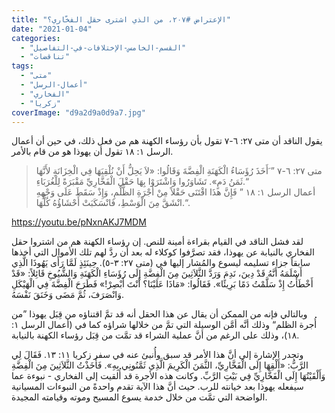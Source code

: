```yaml
---
title: "الإعتراض #٢٠٧، من الذي اشترى حقل الفخّاري؟"
date: "2021-01-04"
categories: 
  - "القسم-الخامس-الإختلافات-في-التفاصيل"
  - "تناقضات"
tags: 
  - "متى"
  - "أعمال-الرسل"
  - "الفخاري"
  - "زكريا"
coverImage: "d9a2d9a0d9a7.jpg"
---
```


يقول الناقد أن متى ٢٧: ٦-٧ تقول بأن رؤساء الكهنة هم من فعل ذلك، في حين أن أعمال الرسل ١: ١٨ تقول أن يهوذا هو من قام بالأمر.

> متى ٢٧: ٦-٧ ” َأَخَذَ رُؤَسَاءُ الْكَهَنَةِ الْفِضَّةَ وَقَالُوا: «لاَ يَحِلُّ أَنْ نُلْقِيَهَا فِي الْخِزَانَةِ لأَنَّهَا ثَمَنُ دَمٍ». تَشَاوَرُوا وَاشْتَرَوْا بِهَا حَقْلَ الْفَخَّارِيِّ مَقْبَرَةً لِلْغُرَبَاءِ.“  
> أعمال الرسل ١: ١٨ ” فَإِنَّ هذَا اقْتَنَى حَقْلاً مِنْ أُجْرَةِ الظُّلْمِ، وَإِذْ سَقَطَ عَلَى وَجْهِهِ انْشَقَّ مِنَ الْوَسْطِ، فَانْسَكَبَتْ أَحْشَاؤُهُ كُلُّهَا.“.

https://youtu.be/pNxnAKJ7MDM

لقد فشل الناقد في القيام بقراءة أمينة للنص. إن رؤساء الكهنة هم من اشتروا حقل الفخاري بالنيابة عن يهوذا، فقد تصرَّفوا كوكلاء له بعد أن ردَّ لهم تلك الأموال التي أخذها سابقاً جزاء تسليمه ليسوع والمُشار إليها في (متى ٢٧: ٣-٥). حِينَئِذٍ لَمَّا رَأَى يَهُوذَا الَّذِي أَسْلَمَهُ أَنَّهُ قَدْ دِينَ، نَدِمَ وَرَدَّ الثَّلاَثِينَ مِنَ الْفِضَّةِ إِلَى رُؤَسَاءِ الْكَهَنَةِ وَالشُّيُوخِ قَائِلاً: «قَدْ أَخْطَأْتُ إِذْ سَلَّمْتُ دَمًا بَرِيئًا». فَقَالُوا: «مَاذَا عَلَيْنَا؟ أَنْتَ أَبْصِرْ!» فَطَرَحَ الْفِضَّةَ فِي الْهَيْكَلِ وَانْصَرَفَ، ثُمَّ مَضَى وَخَنَقَ نَفْسَهُ.

وبالتالي فإنه من الممكن أن يقال عن هذا الحقل أنه قد تمَّ اقتناؤه من قِبَل يهوذا ”من أُجرة الظلم“ وذلك أنَّه أمَّن الوسيلة التي تمَّ من خلالها شراؤه كما في (أعمال الرسل ١: ١٨)، وذلك على الرغم من أنَّ عملية الشراء قد تمَّت من قِبَل رؤساء الكهنة بالنيابة. 

وتجدر الإشارة إلى أنَّ هذا الأمر قد سبق وأُنبئ عنه في سفر زكريا ١١: ١٣. فَقَالَ لِي الرَّبُّ: «أَلْقِهَا إِلَى الْفَخَّارِيِّ، الثَّمَنَ الْكَرِيمَ الَّذِي ثَمَّنُونِي بِهِ». فَأَخَذْتُ الثَّلاَثِينَ مِنَ الْفِضَّةِ وَأَلْقَيْتُهَا إِلَى الْفَخَّارِيِّ فِي بَيْتِ الرَّبِّ. وكانت هذه الأجرة قد أُلقيت إلى الفخاري - نبوءة عما سيفعله يهوذا بعد خيانته للرب. حيث أنَّ هذا الآية تقدم واحدةً من النبوءات المسيانية الواضحة التي تمَّت من خلال خدمة يسوع المسيح وموته وقيامته المجيدة.
